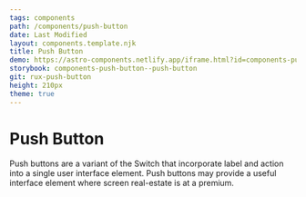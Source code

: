 ```yaml
---
tags: components
path: /components/push-button
date: Last Modified
layout: components.template.njk
title: Push Button
demo: https://astro-components.netlify.app/iframe.html?id=components-push-button--all-push-button-variants&viewMode=story
storybook: components-push-button--push-button
git: rux-push-button
height: 210px
theme: true
---
```


# Push Button

Push buttons are a variant of the Switch that incorporate label and action into a single user interface element. Push buttons may provide a useful interface element where screen real-estate is at a premium.
